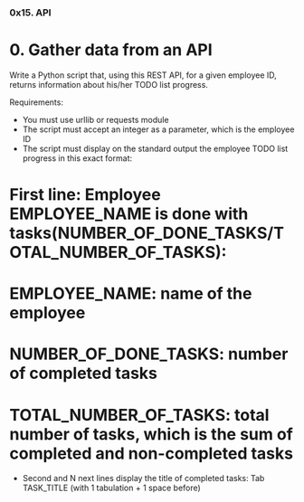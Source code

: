 ### 0x15. API

# 0. Gather data from an API
Write a Python script that, using this REST API, for a given employee ID, returns information about his/her TODO list progress.

Requirements:

- You must use urllib or requests module
- The script must accept an integer as a parameter, which is the employee ID
- The script must display on the standard output the employee TODO list progress in this exact format:
# First line: Employee EMPLOYEE_NAME is done with tasks(NUMBER_OF_DONE_TASKS/TOTAL_NUMBER_OF_TASKS):
# EMPLOYEE_NAME: name of the employee
# NUMBER_OF_DONE_TASKS: number of completed tasks
# TOTAL_NUMBER_OF_TASKS: total number of tasks, which is the sum of completed and non-completed tasks
- Second and N next lines display the title of completed tasks: Tab TASK_TITLE (with 1 tabulation + 1 space before)
